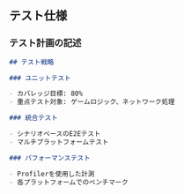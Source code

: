 ## テスト仕様

### テスト計画の記述

```markdown
## テスト戦略

### ユニットテスト

- カバレッジ目標: 80%
- 重点テスト対象: ゲームロジック、ネットワーク処理

### 統合テスト

- シナリオベースのE2Eテスト
- マルチプラットフォームテスト

### パフォーマンステスト

- Profilerを使用した計測
- 各プラットフォームでのベンチマーク
```